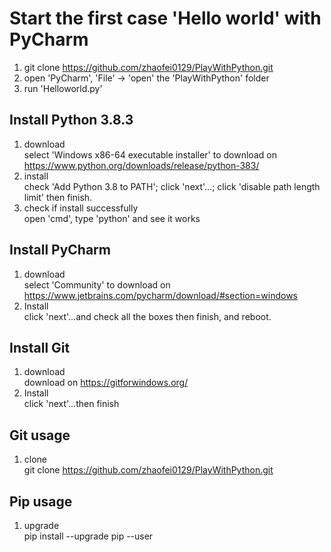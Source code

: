 # Start the first case 'Hello world' with PyCharm 
1. git clone https://github.com/zhaofei0129/PlayWithPython.git
2. open 'PyCharm', 'File' -> 'open' the 'PlayWithPython' folder
3. run 'Helloworld.py'

## Install Python 3.8.3
1. download  
   select 'Windows x86-64 executable installer' to download on https://www.python.org/downloads/release/python-383/
2. install  
   check 'Add Python 3.8 to PATH';
   click 'next'...;
   click 'disable path length limit' then finish.
3. check if install successfully  
   open 'cmd', type 'python' and see it works

## Install PyCharm
1. download  
   select 'Community' to download on https://www.jetbrains.com/pycharm/download/#section=windows
2. Install  
   click 'next'...and check all the boxes then finish, and reboot.
   
## Install Git
1. download  
   download on https://gitforwindows.org/
2. Install  
   click 'next'...then finish
   
## Git usage
1. clone  
   git clone https://github.com/zhaofei0129/PlayWithPython.git

## Pip usage
1. upgrade  
   pip install --upgrade pip --user
